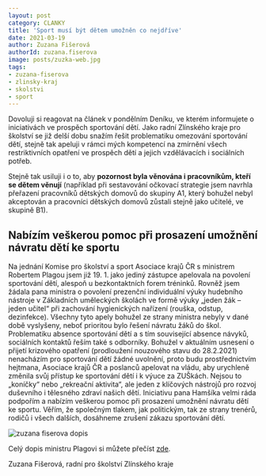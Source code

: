 ```yaml
---
layout: post
category: CLANKY
title: 'Sport musí být dětem umožněn co nejdříve'
date: 2021-03-19
author: Zuzana Fišerová
authorId: zuzana.fiserova
image: posts/zuzka-web.jpg
tags: 
- zuzana-fiserova
- zlinsky-kraj
- skolstvi
- sport
---
```


Dovoluji si reagovat na článek v pondělním Deníku, ve kterém informujete o iniciativách ve prospěch sportování dětí. Jako radní Zlínského kraje pro školství se již delší dobu snažím řešit problematiku omezování sportování dětí, stejně tak apeluji v rámci mých kompetencí na zmírnění všech restriktivních opatření ve prospěch dětí a jejich vzdělávacích i sociálních potřeb. 

Stejně tak usiluji i o to, aby **pozornost byla věnována i pracovníkům, kteří se dětem věnují** (například při sestavování očkovací strategie jsem navrhla přeřazení pracovníků dětských domovů do skupiny A1, který bohužel nebyl akceptován a pracovníci dětských domovů zůstali stejně jako učitelé, ve skupině B1).

## Nabízím veškerou pomoc při prosazení umožnění návratu dětí ke sportu
Na jednání Komise pro školství a sport Asociace krajů ČR s  ministrem Robertem Plagou jsem již 19. 1. jako jediný zástupce apelovala na povolení sportování dětí, alespoň u bezkontaktních forem tréninků. Rovněž jsem žádala pana ministra o povolení prezenční individuální výuky hudebního nástroje v Základních uměleckých školách ve formě výuky „jeden žák – jeden učitel“ při zachování hygienických nařízení (rouška, odstup, dezinfekce). Všechny tyto apely bohužel ze strany ministra nebyly v dané době vyslyšeny, neboť prioritou bylo řešení návratu žáků do škol. Problematiku absence sportování dětí a s tím související absence návyků, sociálních kontaktů řeším také s odborníky.  Bohužel v aktuálním  usnesení o  přijetí krizového opatření (prodloužení nouzového stavu do 28.2.2021) nenacházím pro sportování dětí žádné uvolnění, proto budu prostřednictvím hejtmana, Asociace krajů ČR a poslanců  apelovat na vládu, aby urychleně změnila svůj přístup ke sportování dětí i k výuce za ZUŠkách. Nejsou to  „koníčky“ nebo „rekreační aktivita“, ale jeden z klíčových nástrojů pro rozvoj duševního i tělesného zdraví našich dětí. 
Iniciativu pana Hamšíka velmi ráda podpořím a nabízím veškerou pomoc při prosazení umožnění návratu dětí ke sportu. Věřím, že společným tlakem, jak politickým, tak ze strany trenérů, rodičů i všech dalších, dosáhneme zrušení zákazu sportování dětí. 

![zuzana fiserova dopis](https://zlinsky.pirati.cz/assets/img/posts/zuzka-dopis-plagovi.jpg)

Celý dopis ministru Plagovi si můžete přečíst [zde](https://zlinsky.pirati.cz/assets/img/posts/dopis-plaga.pdf).

Zuzana Fišerová, radní pro školství Zlínského kraje
